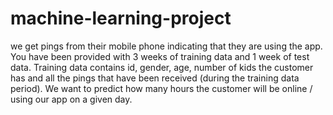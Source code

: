 # machine-learning-project
 we get pings from their mobile phone indicating that they are using the app.
You have been provided with 3 weeks of training data and 1 week of test data.
Training data contains id, gender, age, number of kids the customer has and all the pings
that have been received (during the training data period).
We want to predict how many hours the customer will be online / using our app on a given
day.
